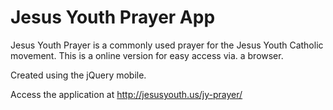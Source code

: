 Jesus Youth Prayer App
=======================

Jesus Youth Prayer is a commonly used prayer for the Jesus Youth Catholic movement. This is a online version for easy access via. a browser.

Created using the jQuery mobile.

Access the application at http://jesusyouth.us/jy-prayer/
